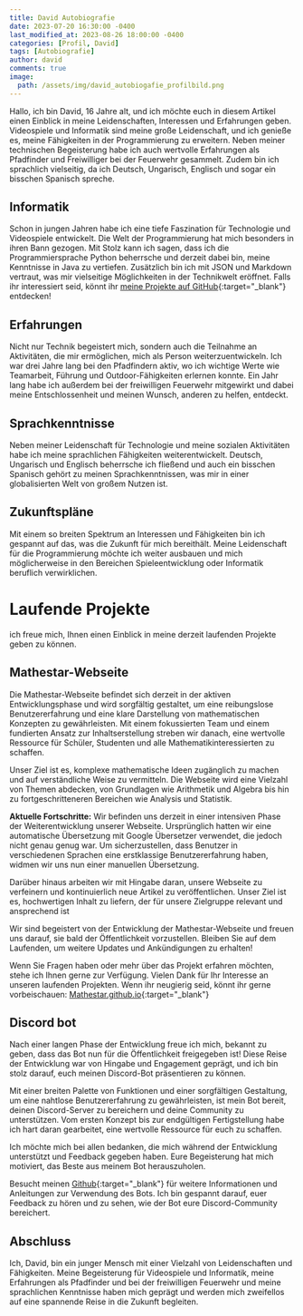 ```yaml
---
title: David Autobiografie
date: 2023-07-20 16:30:00 -0400
last_modified_at: 2023-08-26 18:00:00 -0400
categories: [Profil, David]
tags: [Autobiografie]
author: david
comments: true
image:
  path: /assets/img/david_autobiogafie_profilbild.png
---
```


Hallo, ich bin David, 16 Jahre alt, und ich möchte euch in diesem Artikel einen Einblick in meine Leidenschaften, Interessen und Erfahrungen geben. Videospiele und Informatik sind meine große Leidenschaft, und ich genieße es, meine Fähigkeiten in der Programmierung zu erweitern. Neben meiner technischen Begeisterung habe ich auch wertvolle Erfahrungen als Pfadfinder und Freiwilliger bei der Feuerwehr gesammelt. Zudem bin ich sprachlich vielseitig, da ich Deutsch, Ungarisch, Englisch und sogar ein bisschen Spanisch spreche.

## Informatik

Schon in jungen Jahren habe ich eine tiefe Faszination für Technologie und Videospiele entwickelt. Die Welt der Programmierung hat mich besonders in ihren Bann gezogen. Mit Stolz kann ich sagen, dass ich die Programmiersprache Python beherrsche und derzeit dabei bin, meine Kenntnisse in Java zu vertiefen. Zusätzlich bin ich mit JSON und Markdown vertraut, was mir vielseitige Möglichkeiten in der Technikwelt eröffnet.
Falls ihr interessiert seid, könnt ihr [meine Projekte auf GitHub](https://github.com/david-star-git){:target="_blank"} entdecken!

## Erfahrungen

Nicht nur Technik begeistert mich, sondern auch die Teilnahme an Aktivitäten, die mir ermöglichen, mich als Person weiterzuentwickeln. Ich war drei Jahre lang bei den Pfadfindern aktiv, wo ich wichtige Werte wie Teamarbeit, Führung und Outdoor-Fähigkeiten erlernen konnte. Ein Jahr lang habe ich außerdem bei der freiwilligen Feuerwehr mitgewirkt und dabei meine Entschlossenheit und meinen Wunsch, anderen zu helfen, entdeckt.

## Sprachkenntnisse

Neben meiner Leidenschaft für Technologie und meine sozialen Aktivitäten habe ich meine sprachlichen Fähigkeiten weiterentwickelt. Deutsch, Ungarisch und Englisch beherrsche ich fließend und auch ein bisschen Spanisch gehört zu meinen Sprachkenntnissen, was mir in einer globalisierten Welt von großem Nutzen ist.

## Zukunftspläne

Mit einem so breiten Spektrum an Interessen und Fähigkeiten bin ich gespannt auf das, was die Zukunft für mich bereithält. Meine Leidenschaft für die Programmierung möchte ich weiter ausbauen und mich möglicherweise in den Bereichen Spieleentwicklung oder Informatik beruflich verwirklichen.

# Laufende Projekte

ich freue mich, Ihnen einen Einblick in meine derzeit laufenden Projekte geben zu können.

## Mathestar-Webseite 

Die Mathestar-Webseite befindet sich derzeit in der aktiven Entwicklungsphase und wird sorgfältig gestaltet, um eine reibungslose Benutzererfahrung und eine klare Darstellung von mathematischen Konzepten zu gewährleisten. Mit einem fokussierten Team und einem fundierten Ansatz zur Inhaltserstellung streben wir danach, eine wertvolle Ressource für Schüler, Studenten und alle Mathematikinteressierten zu schaffen.

Unser Ziel ist es, komplexe mathematische Ideen zugänglich zu machen und auf verständliche Weise zu vermitteln. Die Webseite wird eine Vielzahl von Themen abdecken, von Grundlagen wie Arithmetik und Algebra bis hin zu fortgeschritteneren Bereichen wie Analysis und Statistik.

**Aktuelle Fortschritte:**
Wir befinden uns derzeit in einer intensiven Phase der Weiterentwicklung unserer Webseite. Ursprünglich hatten wir eine automatische Übersetzung mit Google Übersetzer verwendet, die jedoch nicht genau genug war. Um sicherzustellen, dass Benutzer in verschiedenen Sprachen eine erstklassige Benutzererfahrung haben, widmen wir uns nun einer manuellen Übersetzung.

Darüber hinaus arbeiten wir mit Hingabe daran, unsere Webseite zu verfeinern und kontinuierlich neue Artikel zu veröffentlichen. Unser Ziel ist es, hochwertigen Inhalt zu liefern, der für unsere Zielgruppe relevant und ansprechend ist

Wir sind begeistert von der Entwicklung der Mathestar-Webseite und freuen uns darauf, sie bald der Öffentlichkeit vorzustellen. Bleiben Sie auf dem Laufenden, um weitere Updates und Ankündigungen zu erhalten!

Wenn Sie Fragen haben oder mehr über das Projekt erfahren möchten, stehe ich Ihnen gerne zur Verfügung. Vielen Dank für Ihr Interesse an unseren laufenden Projekten. Wenn ihr neugierig seid, könnt ihr gerne vorbeischauen: [Mathestar.github.io](https://mathestar.github.io/){:target="_blank"}

## Discord bot

Nach einer langen Phase der Entwicklung freue ich mich, bekannt zu geben, dass das Bot nun für die Öffentlichkeit freigegeben ist! Diese Reise der Entwicklung war von Hingabe und Engagement geprägt, und ich bin stolz darauf, euch meinen Discord-Bot präsentieren zu können.

Mit einer breiten Palette von Funktionen und einer sorgfältigen Gestaltung, um eine nahtlose Benutzererfahrung zu gewährleisten, ist mein Bot bereit, deinen Discord-Server zu bereichern und deine Community zu unterstützen. Vom ersten Konzept bis zur endgültigen Fertigstellung habe ich hart daran gearbeitet, eine wertvolle Ressource für euch zu schaffen.

Ich möchte mich bei allen bedanken, die mich während der Entwicklung unterstützt und Feedback gegeben haben. Eure Begeisterung hat mich motiviert, das Beste aus meinem Bot herauszuholen.

Besucht meinen [Github](https://github.com/david-star-git/cosmos/){:target="_blank"} für weitere Informationen und Anleitungen zur Verwendung des Bots. Ich bin gespannt darauf, euer Feedback zu hören und zu sehen, wie der Bot eure Discord-Community bereichert.

## Abschluss

Ich, David, bin ein junger Mensch mit einer Vielzahl von Leidenschaften und Fähigkeiten. Meine Begeisterung für Videospiele und Informatik, meine Erfahrungen als Pfadfinder und bei der freiwilligen Feuerwehr und meine sprachlichen Kenntnisse haben mich geprägt und werden mich zweifellos auf eine spannende Reise in die Zukunft begleiten.
